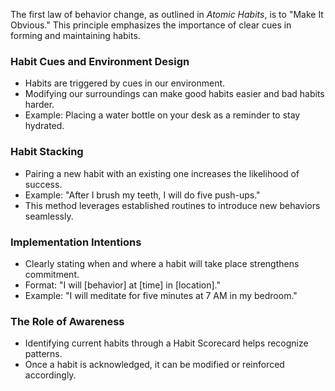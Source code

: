 The first law of behavior change, as outlined in _Atomic Habits_, is to "Make It Obvious." This principle emphasizes the importance of clear cues in forming and maintaining habits.

### Habit Cues and Environment Design

- Habits are triggered by cues in our environment.
- Modifying our surroundings can make good habits easier and bad habits harder.
- Example: Placing a water bottle on your desk as a reminder to stay hydrated.

### Habit Stacking

- Pairing a new habit with an existing one increases the likelihood of success.
- Example: "After I brush my teeth, I will do five push-ups."
- This method leverages established routines to introduce new behaviors seamlessly.

### Implementation Intentions

- Clearly stating when and where a habit will take place strengthens commitment.
- Format: "I will [behavior] at [time] in [location]."
- Example: "I will meditate for five minutes at 7 AM in my bedroom."

### The Role of Awareness

- Identifying current habits through a Habit Scorecard helps recognize patterns.
- Once a habit is acknowledged, it can be modified or reinforced accordingly.